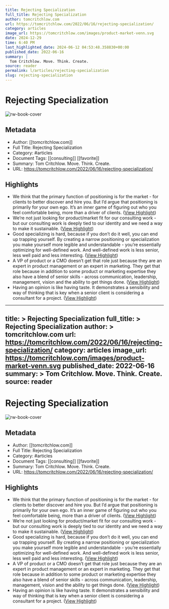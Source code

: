 ```yaml
---
title: Rejecting Specialization
full_title: Rejecting Specialization
author: tomcritchlow.com
url: https://tomcritchlow.com/2022/06/16/rejecting-specialization/
category: articles
image_url: https://tomcritchlow.com/images/product-market-venn.svg
date: 2024-12-29
time: 6:40 PM
last_highlighted_date: 2024-06-12 04:53:48.358830+00:00
published_date: 2022-06-16
summary: |
  Tom Critchlow. Move. Think. Create.
source: reader
permalink: l/articles/rejecting-specialization
slug: rejecting-specialization
---
```

# Rejecting Specialization

![rw-book-cover](https://tomcritchlow.com/images/product-market-venn.svg)

## Metadata
- Author: [[tomcritchlow.com]]
- Full Title: Rejecting Specialization
- Category: #articles
- Document Tags: [[consulting]] [[favorite]] 
- Summary: Tom Critchlow. Move. Think. Create.
- URL: https://tomcritchlow.com/2022/06/16/rejecting-specialization/

## Highlights
- We think that the primary function of positioning is for the market - for clients to better discover and hire you. But I’d argue that positioning is primarily for your own ego. It’s an inner game of figuring out who you feel comfortable being, more than a driver of clients. ([View Highlight](https://read.readwise.io/read/01j04kwbjydhqaj5zh8mfsz0aa))
- We’re not just looking for product/market fit for our consulting work - but our consulting work is deeply tied to our identity and we need a way to make it sustainable. ([View Highlight](https://read.readwise.io/read/01j04ky5dh8grscm3bkrdpbnkz))
- Good specializing is hard, because if you don’t do it well, you can end up trapping yourself. By creating a narrow positioning or specialization you make yourself more legible and understandable - you’re essentially optimizing for well-defined work. And well-defined work is less senior, less well paid and less interesting. ([View Highlight](https://read.readwise.io/read/01j04kzzcae63s2254pfsmgrxr))
- A VP of product or a CMO doesn’t get that role just because they are an expert in product management or an expert in marketing. They get that role because in addition to some product or marketing expertise they also have a blend of senior skills - across communication, leadership, management, vision and the ability to get things done. ([View Highlight](https://read.readwise.io/read/01j04m1yzz9kjateshqf56r88w))
- Having an opinion is like having taste. It demonstrates a sensibility and way of thinking that is key when a senior client is considering a consultant for a project. ([View Highlight](https://read.readwise.io/read/01j05cq0wwktvfrtrqvbeth9rm))


---
title: >
  Rejecting Specialization
full_title: >
  Rejecting Specialization
author: >
  tomcritchlow.com
url: https://tomcritchlow.com/2022/06/16/rejecting-specialization/
category: articles
image_url: https://tomcritchlow.com/images/product-market-venn.svg
published_date: 2022-06-16
summary: >
  Tom Critchlow. Move. Think. Create.
source: reader
---
# Rejecting Specialization

![rw-book-cover](https://tomcritchlow.com/images/product-market-venn.svg)

## Metadata
- Author: [[tomcritchlow.com]]
- Full Title: Rejecting Specialization
- Category: #articles
- Document Tags: [[consulting]] [[favorite]] 
- Summary: Tom Critchlow. Move. Think. Create.
- URL: https://tomcritchlow.com/2022/06/16/rejecting-specialization/

## Highlights
- We think that the primary function of positioning is for the market - for clients to better discover and hire you. But I’d argue that positioning is primarily for your own ego. It’s an inner game of figuring out who you feel comfortable being, more than a driver of clients. ([View Highlight](https://read.readwise.io/read/01j04kwbjydhqaj5zh8mfsz0aa))
- We’re not just looking for product/market fit for our consulting work - but our consulting work is deeply tied to our identity and we need a way to make it sustainable. ([View Highlight](https://read.readwise.io/read/01j04ky5dh8grscm3bkrdpbnkz))
- Good specializing is hard, because if you don’t do it well, you can end up trapping yourself. By creating a narrow positioning or specialization you make yourself more legible and understandable - you’re essentially optimizing for well-defined work. And well-defined work is less senior, less well paid and less interesting. ([View Highlight](https://read.readwise.io/read/01j04kzzcae63s2254pfsmgrxr))
- A VP of product or a CMO doesn’t get that role just because they are an expert in product management or an expert in marketing. They get that role because in addition to some product or marketing expertise they also have a blend of senior skills - across communication, leadership, management, vision and the ability to get things done. ([View Highlight](https://read.readwise.io/read/01j04m1yzz9kjateshqf56r88w))
- Having an opinion is like having taste. It demonstrates a sensibility and way of thinking that is key when a senior client is considering a consultant for a project. ([View Highlight](https://read.readwise.io/read/01j05cq0wwktvfrtrqvbeth9rm))


